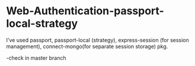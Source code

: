 # Web-Authentication-passport-local-strategy
I've used passport, passport-local (strategy), express-session (for session management), connect-mongo(for separate session storage) pkg.

-check in master branch

